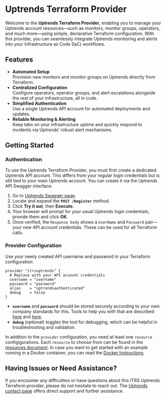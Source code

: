 # Uptrends Terraform Provider

Welcome to the **Uptrends Terraform Provider**, enabling you to manage your Uptrends account resources—such as monitors, monitor groups, operators, and much more—using simple, declarative Terraform configuration. With this provider, you can seamlessly integrate Uptrends monitoring and alerts into your Infrastructure as Code (IaC) workflows.

## Features

- **Automated Setup**  
  Provision new monitors and monitor groups on Uptrends directly from Terraform.
- **Centralized Configuration**  
  Configure operators, operator groups, and alert escalations alongside the rest of your infrastructure, all in code.
- **Simplified Authentication**  
  Use a single Uptrends API account for automated deployments and updates.
- **Reliable Monitoring & Alerting**  
  Keep tabs on your infrastructure uptime and quickly respond to incidents via Uptrends’ robust alert mechanisms.

## Getting Started

### Authentication

To use the Uptrends Terraform Provider, you must first create a dedicated Uptrends API account. This differs from your regular login credentials but is still tied to your main Uptrends account. You can create it via the Uptrends API Swagger interface:

1. Go to [Uptrends Swagger page](https://api.uptrends.com/v4/swagger/index.html?url=/v4/swagger/v1/swagger.json#/Register).
2. Locate and expand the **`POST /Register`** method.
3. Click **Try it out**, then **Execute**.
4. Your browser will prompt for your usual Uptrends login credentials; provide them and click **OK**.
5. Once verified, the `Response body` shows a `UserName` and `Password` pair—your new API account credentials. These can be used for all Terraform calls.

### Provider Configuration

Use your newly created API username and password in your Terraform configuration:

```hcl
provider "itrsuptrends" {
  # Replace with your API account credentials
  username = "username"
  password = "password"
  alias    = "uptrendsauthenticated"
  debug    = false
}
```

- **`username`** and **`password`** should be stored securely according to your own company standards for this. Tools to help you with that are described [here](https://www.hashicorp.com/en/blog/terraform-1-10-improves-handling-secrets-in-state-with-ephemeral-values) and [here](https://spacelift.io/blog/terraform-secrets). 
- **`debug`** (optional) toggles the tool for debugging, which can be helpful in troubleshooting and validation.

In addition to the `provider` configuration, you need at least one `resource` configigurations. Each `resource` to choose from can be found in the [resources document](resources.md). In case you want to get started with an example running in a Docker container, you can read the [Docker Instructions](docs/DockerExample/Instructions.md).

## Having Issues or Need Assistance?

If you encounter any difficulties or have questions about this ITRS Uptrends Terraform provider, please do not hesitate to reach out. The [Uptrends contact page](https://www.uptrends.com/contact) offers direct support and further assistance.